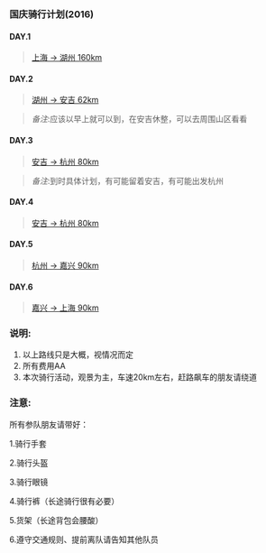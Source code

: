 ### 国庆骑行计划(2016)

#### DAY.1
>[上海 -> 湖州 160km](http://www.google.cn/maps/dir/%E4%B8%8A%E6%B5%B7%E5%B8%82/%E6%B5%99%E6%B1%9F%E7%9C%81%E6%B9%96%E5%B7%9E%E5%B8%82/@31.0613485,120.2184217,9z/data=!3m1!4b1!4m14!4m13!1m5!1m1!1s0x35b27040b1f53c33:0x295129423c364a1!2m2!1d121.473701!2d31.230416!1m5!1m1!1s0x344b4b68f92db705:0x34467013b412f4f0!2m2!1d120.086823!2d30.894348!3e2)

#### DAY.2
>[湖州 -> 安吉 62km](http://www.google.cn/maps/dir/%E6%B5%99%E6%B1%9F%E7%9C%81%E6%B9%96%E5%B7%9E%E5%B8%82/%E6%B5%99%E6%B1%9F%E7%9C%81%E6%B9%96%E5%B7%9E%E5%B8%82%E5%AE%89%E5%90%89%E5%8E%BF/@30.7671996,119.7405482,11z/data=!3m1!4b1!4m14!4m13!1m5!1m1!1s0x344b4b68f92db705:0x34467013b412f4f0!2m2!1d120.086823!2d30.894348!1m5!1m1!1s0x344b237c9cbf02c1:0x43253d6668b0f907!2m2!1d119.680353!2d30.638675!3e2)

>_备注_:应该以早上就可以到，在安吉休整，可以去周围山区看看

#### DAY.3
>[安吉 -> 杭州 80km](http://www.google.cn/maps/dir/%E6%B5%99%E6%B1%9F%E7%9C%81%E6%B9%96%E5%B7%9E%E5%B8%82%E5%AE%89%E5%90%89%E5%8E%BF/%E6%B5%99%E6%B1%9F%E7%9C%81%E6%9D%AD%E5%B7%9E%E5%B8%82/@30.4562782,119.7683686,11z/data=!3m1!4b1!4m14!4m13!1m5!1m1!1s0x344b237c9cbf02c1:0x43253d6668b0f907!2m2!1d119.680353!2d30.638675!1m5!1m1!1s0x344bb629439aaa99:0xa7bfd183824de83a!2m2!1d120.15507!2d30.274085!3e2)

 >_备注_:到时具体计划，有可能留着安吉，有可能出发杭州

#### DAY.4
 >[安吉 -> 杭州 80km](http://www.google.cn/maps/dir/%E6%B5%99%E6%B1%9F%E7%9C%81%E6%B9%96%E5%B7%9E%E5%B8%82%E5%AE%89%E5%90%89%E5%8E%BF/%E6%B5%99%E6%B1%9F%E7%9C%81%E6%9D%AD%E5%B7%9E%E5%B8%82/@30.4562782,119.7683686,11z/data=!3m1!4b1!4m14!4m13!1m5!1m1!1s0x344b237c9cbf02c1:0x43253d6668b0f907!2m2!1d119.680353!2d30.638675!1m5!1m1!1s0x344bb629439aaa99:0xa7bfd183824de83a!2m2!1d120.15507!2d30.274085!3e2)

#### DAY.5
 >[杭州 -> 嘉兴 90km](http://www.google.cn/maps/dir/%E6%B5%99%E6%B1%9F%E7%9C%81%E6%9D%AD%E5%B7%9E%E5%B8%82/%E6%B5%99%E6%B1%9F%E7%9C%81%E5%98%89%E5%85%B4%E5%B8%82/@30.5130741,120.1716879,10z/data=!3m1!4b1!4m14!4m13!1m5!1m1!1s0x344bb629439aaa99:0xa7bfd183824de83a!2m2!1d120.15507!2d30.274085!1m5!1m1!1s0x35b32508c20d9ca1:0x4e17bcf1a95ead9c!2m2!1d120.758543!2d30.753924!3e2)

#### DAY.6
 >[嘉兴 -> 上海 90km](http://www.google.cn/maps/dir/%E6%B5%99%E6%B1%9F%E7%9C%81%E5%98%89%E5%85%B4%E5%B8%82/%E4%B8%8A%E6%B5%B7%E5%B8%82Shanghai+Shi/@30.989557,120.833902,10z/data=!3m1!4b1!4m14!4m13!1m5!1m1!1s0x35b32508c20d9ca1:0x4e17bcf1a95ead9c!2m2!1d120.758543!2d30.753924!1m5!1m1!1s0x35b27040b1f53c33:0x295129423c364a1!2m2!1d121.473701!2d31.230416!3e2)

### 说明:
1.  以上路线只是大概，视情况而定
2.  所有费用AA
3.  本次骑行活动，观景为主，车速20km左右，赶路飙车的朋友请绕道

### 注意:
所有参队朋友请带好：

1.骑行手套

2.骑行头盔

3.骑行眼镜

4.骑行裤（长途骑行很有必要）

5.货架（长途背包会腰酸）

6.遵守交通规则、提前离队请告知其他队员
